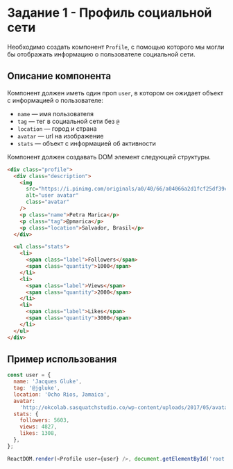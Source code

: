 # Задание 1 - Профиль социальной сети

Необходимо создать компонент `Profile`, с помощью которого мы могли бы
отображать информацию о пользователе социальной сети.

## Описание компонента

Компонент должен иметь один проп `user`, в котором он ожидает объект с
информацией о пользователе:

- `name` — имя пользователя
- `tag` — тег в социальной сети без `@`
- `location` — город и страна
- `avatar` — url на изображение
- `stats` — объект с информацией об активности

Компонент должен создавать DOM элемент следующей структуры.

```html
<div class="profile">
  <div class="description">
    <img
      src="https://i.pinimg.com/originals/a0/40/66/a04066a2d1fcf25df39c599e093995c8.jpg"
      alt="user avatar"
      class="avatar"
    />
    <p class="name">Petra Marica</p>
    <p class="tag">@pmarica</p>
    <p class="location">Salvador, Brasil</p>
  </div>

  <ul class="stats">
    <li>
      <span class="label">Followers</span>
      <span class="quantity">1000</span>
    </li>
    <li>
      <span class="label">Views</span>
      <span class="quantity">2000</span>
    </li>
    <li>
      <span class="label">Likes</span>
      <span class="quantity">3000</span>
    </li>
  </ul>
</div>
```

## Пример использования

```js
const user = {
  name: 'Jacques Gluke',
  tag: '@jgluke',
  location: 'Ocho Rios, Jamaica',
  avatar:
    'http://okcolab.sasquatchstudio.co/wp-content/uploads/2017/05/avatar-sample.jpg',
  stats: {
    followers: 5603,
    views: 4827,
    likes: 1308,
  },
};

ReactDOM.render(<Profile user={user} />, document.getElementById('root'));
```